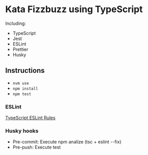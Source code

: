 # Kata Fizzbuzz using TypeScript

Including:
* TypeScript
* Jest
* ESLint
* Prettier
* Husky

## Instructions
* `nvm use`
* `npm install`
* `npm test`

### ESLint
[TypeScript ESLint Rules](https://github.com/typescript-eslint/typescript-eslint/tree/master/packages/eslint-plugin)

### Husky hooks
* Pre-commit: Execute npm analize (tsc + eslint --fix)
* Pre-push: Execute test
